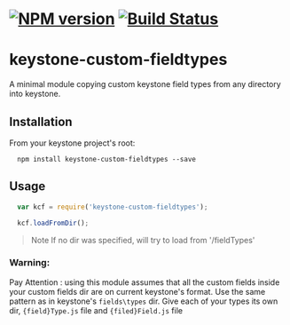 #  [![NPM version][npm-image]][npm-url] [![Build Status][travis-image]][travis-url]

keystone-custom-fieldtypes
===========================

A minimal module copying custom keystone field types from any directory into keystone.


## Installation
From your keystone project's root:
```shell
  npm install keystone-custom-fieldtypes --save
```

## Usage

```js
  var kcf = require('keystone-custom-fieldtypes');

  kcf.loadFromDir();
```

> Note
> If no dir was specified, will try to load from '/fieldTypes'


### Warning:
Pay Attention : using this module assumes that all the custom fields inside your custom fields dir are on current keystone's format. Use the same pattern as in keystone's `fields\types` dir. Give each of your types its own dir, `{field}Type.js` file and `{filed}Field.js` file



[npm-url]: https://www.npmjs.com/package/keystone-custom-fieldtypes
[npm-image]: https://badge.fury.io/js/keystone-custom-fieldtypes.svg
[travis-url]: https://travis-ci.org/kadosh1000/keystone-custom-fieldtypes
[travis-image]: https://travis-ci.org/kadosh1000/keystone-custom-fieldtypes.svg?branch=master